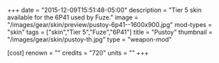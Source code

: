 +++
date = "2015-12-09T15:51:48-05:00"
description = "Tier 5 skin available for the 6P41 used by Fuze."
image = "/images/gear/skin/preview/pustoy-6p41--1600x900.jpg"
mod-types = "skin"
tags = ["skin","Tier 5","Fuze","6P41"]
title = "Pustoy"
thumbnail = "/images/gear/skin/pustoy-th.jpg"
type = "weapon-mod"

[cost]
  renown = ""
  credits = "720"
  units = ""
+++
